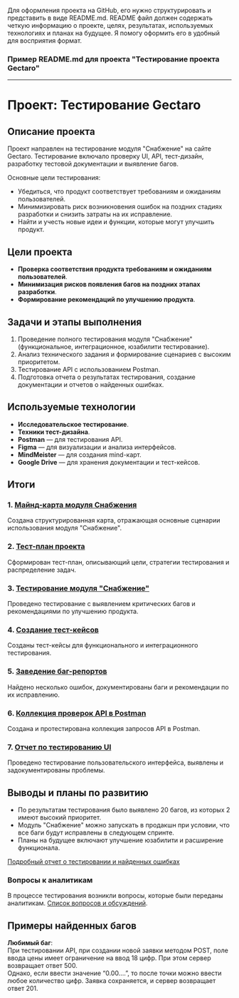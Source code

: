 Для оформления проекта на GitHub, его нужно структурировать и представить в виде README.md. README файл должен содержать четкую информацию о проекте, целях, результатах, используемых технологиях и планах на будущее. Я помогу оформить его в удобный для восприятия формат.

### Пример README.md для проекта "Тестирование проекта Gectaro"

---

# Проект: Тестирование Gectaro

## Описание проекта

Проект направлен на тестирование модуля "Снабжение" на сайте Gectaro. Тестирование включало проверку UI, API, тест-дизайн, разработку тестовой документации и выявление багов. 

Основные цели тестирования:
- Убедиться, что продукт соответствует требованиям и ожиданиям пользователей.
- Минимизировать риск возникновения ошибок на поздних стадиях разработки и снизить затраты на их исправление.
- Найти и учесть новые идеи и функции, которые могут улучшить продукт.

## Цели проекта

- **Проверка соответствия продукта требованиям и ожиданиям пользователей**.
- **Минимизация рисков появления багов на поздних этапах разработки**.
- **Формирование рекомендаций по улучшению продукта**.

## Задачи и этапы выполнения

1. Проведение полного тестирования модуля "Снабжение" (функциональное, интеграционное, юзабилити тестирование).
2. Анализ технического задания и формирование сценариев с высоким приоритетом.
3. Тестирование API с использованием Postman.
4. Подготовка отчета о результатах тестирования, создание документации и отчетов о найденных ошибках.

## Используемые технологии

- **Исследовательское тестирование**.
- **Техники тест-дизайна**.
- **Postman** — для тестирования API.
- **Figma** — для визуализации и анализа интерфейсов.
- **MindMeister** — для создания mind-карт.
- **Google Drive** — для хранения документации и тест-кейсов.

## Итоги

### 1. [Майнд-карта модуля Снабжения](https://www.mindmeister.com/app/map/3407873497)
Создана структурированная карта, отражающая основные сценарии использования модуля "Снабжение".

### 2. [Тест-план проекта](https://drive.google.com/file/d/1w7m2ILxtJ-8pWWMXSqnrDjp6ey_GUQi8/view?usp=drive_link)
Сформирован тест-план, описывающий цели, стратегии тестирования и распределение задач.

### 3. [Тестирование модуля "Снабжение"](https://drive.google.com/file/d/1w7m2ILxtJ-8pWWMXSqnrDjp6ey_GUQi8/view?usp=drive_link)
Проведено тестирование с выявлением критических багов и рекомендациями по улучшению продукта.

### 4. [Создание тест-кейсов](https://docs.google.com/spreadsheets/d/1-eQLblBuYFr2FHiCDdcO0I1zqNPasQ6yTu2Dk7H6p-s/edit?usp=sharing)
Созданы тест-кейсы для функционального и интеграционного тестирования.

### 5. [Заведение баг-репортов](https://docs.google.com/spreadsheets/d/1Wb2JmXw5t-qO6fBlT11lAK4fdWzfjgPe69moh31kCdU/edit?usp=sharing)
Найдено несколько ошибок, документированы баги и рекомендации по их исправлению.

### 6. [Коллекция проверок API в Postman](https://docs.google.com/spreadsheets/d/1w-8VWTNVCtFqIIjsc96ngYzDNV_TkMX6QWUR-cOSlwI/edit?usp=sharing)
Создана и протестирована коллекция запросов API в Postman.

### 7. [Отчет по тестированию UI](https://docs.google.com/spreadsheets/d/1w-8VWTNVCtFqIIjsc96ngYzDNV_TkMX6QWUR-cOSlwI/edit?usp=sharing)
Проведено тестирование пользовательского интерфейса, выявлены и задокументированы проблемы.

## Выводы и планы по развитию

- По результатам тестирования было выявлено 20 багов, из которых 2 имеют высокий приоритет.
- Модуль "Снабжение" можно запускать в продакшн при условии, что все баги будут исправлены в следующем спринте.
- Планы на будущее включают улучшение юзабилити и расширение функционала.

[Подробный отчет о тестировании и найденных ошибках](https://docs.google.com/spreadsheets/d/1gdrCrrWSMQJ0WHYKzClopP5fJJWEhcVWAnz6SPdtpdE/edit?usp=sharing)

### Вопросы к аналитикам

В процессе тестирования возникли вопросы, которые были переданы аналитикам. [Список вопросов и обсуждений](https://docs.google.com/document/d/1CLnrVMJL02DLRnDxwe7E-dang_O5pA5fhqmgIA0I7qo/edit?usp=sharing).

## Примеры найденных багов

**Любимый баг**:  
При тестировании API, при создании новой заявки методом POST, поле ввода цены имеет ограничение на ввод 18 цифр. При этом сервер возвращает ответ 500.  
Однако, если ввести значение “0.00….”, то после точки можно ввести любое количество цифр. Заявка сохраняется, и сервер возвращает ответ 201.









